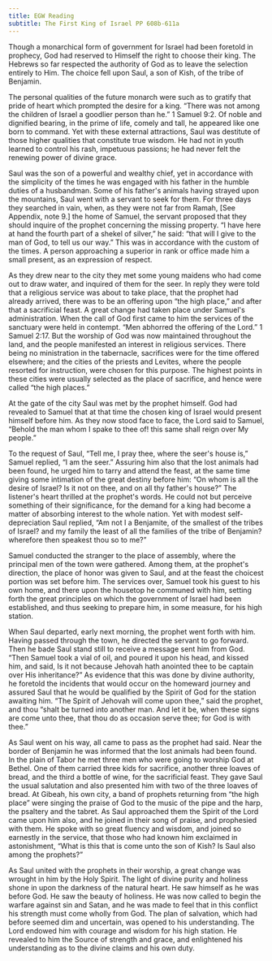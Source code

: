 ```yaml
---
title: EGW Reading
subtitle: The First King of Israel PP 608b-611a
---
```


Though a monarchical form of government for Israel had been foretold in prophecy, God had reserved to Himself the right to choose their king. The Hebrews so far respected the authority of God as to leave the selection entirely to Him. The choice fell upon Saul, a son of Kish, of the tribe of Benjamin.

The personal qualities of the future monarch were such as to gratify that pride of heart which prompted the desire for a king. “There was not among the children of Israel a goodlier person than he.” 1 Samuel 9:2. Of noble and dignified bearing, in the prime of life, comely and tall, he appeared like one born to command. Yet with these external attractions, Saul was destitute of those higher qualities that constitute true wisdom. He had not in youth learned to control his rash, impetuous passions; he had never felt the renewing power of divine grace.

Saul was the son of a powerful and wealthy chief, yet in accordance with the simplicity of the times he was engaged with his father in the humble duties of a husbandman. Some of his father's animals having strayed upon the mountains, Saul went with a servant to seek for them. For three days they searched in vain, when, as they were not far from Ramah, \[See Appendix, note 9.\] the home of Samuel, the servant proposed that they should inquire of the prophet concerning the missing property. “I have here at hand the fourth part of a shekel of silver,” he said: “that will I give to the man of God, to tell us our way.” This was in accordance with the custom of the times. A person approaching a superior in rank or office made him a small present, as an expression of respect.

As they drew near to the city they met some young maidens who had come out to draw water, and inquired of them for the seer. In reply they were told that a religious service was about to take place, that the prophet had already arrived, there was to be an offering upon “the high place,” and after that a sacrificial feast. A great change had taken place under Samuel's administration. When the call of God first came to him the services of the sanctuary were held in contempt. “Men abhorred the offering of the Lord.” 1 Samuel 2:17. But the worship of God was now maintained throughout the land, and the people manifested an interest in religious services. There being no ministration in the tabernacle, sacrifices were for the time offered elsewhere; and the cities of the priests and Levites, where the people resorted for instruction, were chosen for this purpose. The highest points in these cities were usually selected as the place of sacrifice, and hence were called “the high places.”

At the gate of the city Saul was met by the prophet himself. God had revealed to Samuel that at that time the chosen king of Israel would present himself before him. As they now stood face to face, the Lord said to Samuel, “Behold the man whom I spake to thee of! this same shall reign over My people.”

To the request of Saul, “Tell me, I pray thee, where the seer's house is,” Samuel replied, “I am the seer.” Assuring him also that the lost animals had been found, he urged him to tarry and attend the feast, at the same time giving some intimation of the great destiny before him: “On whom is all the desire of Israel? Is it not on thee, and on all thy father's house?” The listener's heart thrilled at the prophet's words. He could not but perceive something of their significance, for the demand for a king had become a matter of absorbing interest to the whole nation. Yet with modest self-depreciation Saul replied, “Am not I a Benjamite, of the smallest of the tribes of Israel? and my family the least of all the families of the tribe of Benjamin? wherefore then speakest thou so to me?”

Samuel conducted the stranger to the place of assembly, where the principal men of the town were gathered. Among them, at the prophet's direction, the place of honor was given to Saul, and at the feast the choicest portion was set before him. The services over, Samuel took his guest to his own home, and there upon the housetop he communed with him, setting forth the great principles on which the government of Israel had been established, and thus seeking to prepare him, in some measure, for his high station.

When Saul departed, early next morning, the prophet went forth with him. Having passed through the town, he directed the servant to go forward. Then he bade Saul stand still to receive a message sent him from God. “Then Samuel took a vial of oil, and poured it upon his head, and kissed him, and said, Is it not because Jehovah hath anointed thee to be captain over His inheritance?” As evidence that this was done by divine authority, he foretold the incidents that would occur on the homeward journey and assured Saul that he would be qualified by the Spirit of God for the station awaiting him. “The Spirit of Jehovah will come upon thee,” said the prophet, and thou “shalt be turned into another man. And let it be, when these signs are come unto thee, that thou do as occasion serve thee; for God is with thee.”

As Saul went on his way, all came to pass as the prophet had said. Near the border of Benjamin he was informed that the lost animals had been found. In the plain of Tabor he met three men who were going to worship God at Bethel. One of them carried three kids for sacrifice, another three loaves of bread, and the third a bottle of wine, for the sacrificial feast. They gave Saul the usual salutation and also presented him with two of the three loaves of bread. At Gibeah, his own city, a band of prophets returning from “the high place” were singing the praise of God to the music of the pipe and the harp, the psaltery and the tabret. As Saul approached them the Spirit of the Lord came upon him also, and he joined in their song of praise, and prophesied with them. He spoke with so great fluency and wisdom, and joined so earnestly in the service, that those who had known him exclaimed in astonishment, “What is this that is come unto the son of Kish? Is Saul also among the prophets?”

As Saul united with the prophets in their worship, a great change was wrought in him by the Holy Spirit. The light of divine purity and holiness shone in upon the darkness of the natural heart. He saw himself as he was before God. He saw the beauty of holiness. He was now called to begin the warfare against sin and Satan, and he was made to feel that in this conflict his strength must come wholly from God. The plan of salvation, which had before seemed dim and uncertain, was opened to his understanding. The Lord endowed him with courage and wisdom for his high station. He revealed to him the Source of strength and grace, and enlightened his understanding as to the divine claims and his own duty.